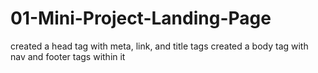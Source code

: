 # 01-Mini-Project-Landing-Page
created a head tag with meta, link, and title tags
created a body tag with nav and footer tags within it
